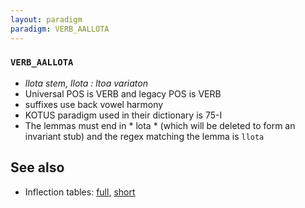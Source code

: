 ```yaml
---
layout: paradigm
paradigm: VERB_AALLOTA
---
```

### ` VERB_AALLOTA `

* _llota stem, llota : ltoa variaton_
* Universal POS is VERB and legacy POS is VERB
* suffixes use back vowel harmony
* KOTUS paradigm used in their dictionary is 75-I
* The lemmas must end in * lota * (which will be deleted to form an invariant stub) and the regex matching the lemma is ` llota `

## See also

* Inflection tables: [full](gen/A/aallota.html), [short](gen/A/aallota_wikt.html)

